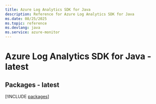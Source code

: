 ```yaml
---
title: Azure Log Analytics SDK for Java
description: Reference for Azure Log Analytics SDK for Java
ms.date: 08/25/2025
ms.topic: reference
ms.devlang: java
ms.service: azure-monitor
---
```

# Azure Log Analytics SDK for Java - latest
## Packages - latest
[!INCLUDE [packages](log-analytics-index.md)]